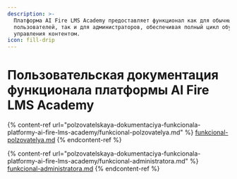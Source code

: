 ```yaml
---
description: >-
  Платформа AI Fire LMS Academy предоставляет функционал как для обычных
  пользователей, так и для администраторов, обеспечивая полный цикл обучения и
  управления контентом.
icon: fill-drip
---
```


# Пользовательская документация функционала платформы AI Fire LMS Academy

{% content-ref url="polzovatelskaya-dokumentaciya-funkcionala-platformy-ai-fire-lms-academy/funkcional-polzovatelya.md" %}
[funkcional-polzovatelya.md](polzovatelskaya-dokumentaciya-funkcionala-platformy-ai-fire-lms-academy/funkcional-polzovatelya.md)
{% endcontent-ref %}

{% content-ref url="polzovatelskaya-dokumentaciya-funkcionala-platformy-ai-fire-lms-academy/funkcional-administratora.md" %}
[funkcional-administratora.md](polzovatelskaya-dokumentaciya-funkcionala-platformy-ai-fire-lms-academy/funkcional-administratora.md)
{% endcontent-ref %}
